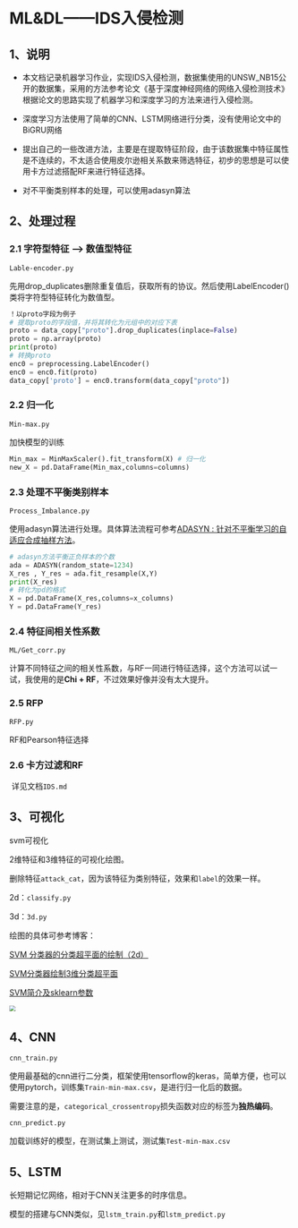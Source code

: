 # ML&DL——IDS入侵检测

## 1、说明

- 本文档记录机器学习作业，实现IDS入侵检测，数据集使用的UNSW_NB15公开的数据集，采用的方法参考论文《基于深度神经网络的网络入侵检测技术》根据论文的思路实现了机器学习和深度学习的方法来进行入侵检测。

- 深度学习方法使用了简单的CNN、LSTM网络进行分类，没有使用论文中的BiGRU网络

- 提出自己的一些改进方法，主要是在提取特征阶段，由于该数据集中特征属性是不连续的，不太适合使用皮尔逊相关系数来筛选特征，初步的思想是可以使用卡方过滤搭配RF来进行特征选择。

- 对不平衡类别样本的处理，可以使用adasyn算法

  

## 2、处理过程

### 2.1 字符型特征 --> 数值型特征

`Lable-encoder.py` 

先用drop_duplicates删除重复值后，获取所有的协议。然后使用LabelEncoder()类将字符型特征转化为数值型。

```python
！以proto字段为例子
# 提取proto的字段值，并将其转化为元组中的对应下表
proto = data_copy["proto"].drop_duplicates(inplace=False)
proto = np.array(proto)
print(proto)
# 转换proto
enc0 = preprocessing.LabelEncoder()
enc0 = enc0.fit(proto)
data_copy['proto'] = enc0.transform(data_copy["proto"])
```

### 2.2 归一化

`Min-max.py`

加快模型的训练

```python
Min_max = MinMaxScaler().fit_transform(X) # 归一化
new_X = pd.DataFrame(Min_max,columns=columns)
```

### 2.3 处理不平衡类别样本

`Process_Imbalance.py`

使用adasyn算法进行处理。具体算法流程可参考[ADASYN : 针对不平衡学习的自适应合成抽样方法](https://blog.csdn.net/weixin_50005008/article/details/115178529)。

```python
# adasyn方法平衡正负样本的个数
ada = ADASYN(random_state=1234)
X_res , Y_res = ada.fit_resample(X,Y)
print(X_res)
# 转化为pd的格式
X = pd.DataFrame(X_res,columns=x_columns)
Y = pd.DataFrame(Y_res)
```

### 2.4 特征间相关性系数

`ML/Get_corr.py`

计算不同特征之间的相关性系数，与RF一同进行特征选择，这个方法可以试一试，我使用的是**Chi + RF**，不过效果好像并没有太大提升。

### 2.5 RFP

`RFP.py`

RF和Pearson特征选择

### 2.6 卡方过滤和RF

​	详见文档`IDS.md`

## 3、可视化

svm可视化

2维特征和3维特征的可视化绘图。

删除特征`attack_cat`，因为该特征为类别特征，效果和`label`的效果一样。

2d：`classify.py`

3d：`3d.py`

绘图的具体可参考博客：

[SVM 分类器的分类超平面的绘制（2d）](https://blog.csdn.net/ericcchen/article/details/79332781?spm=1001.2101.3001.6650.2&utm_medium=distribute.pc_relevant.none-task-blog-2~default~CTRLIST~Rate-2.pc_relevant_default&depth_1-utm_source=distribute.pc_relevant.none-task-blog-2~default~CTRLIST~Rate-2.pc_relevant_default&utm_relevant_index=5)

[SVM分类器绘制3维分类超平面](https://blog.csdn.net/u011995719/article/details/81157193)

[SVM简介及sklearn参数](https://www.cnblogs.com/solong1989/p/9620170.html)

<img src="https://gitee.com/kkkcstx/kkkcs/raw/master/img/20220412110717.png" style="zoom:67%;" />



## 4、CNN

`cnn_train.py`

使用最基础的cnn进行二分类，框架使用tensorflow的keras，简单方便，也可以使用pytorch，训练集`Train-min-max.csv`，是进行归一化后的数据。

需要注意的是，`categorical_crossentropy`损失函数对应的标签为**独热编码**。

`cnn_predict.py`

加载训练好的模型，在测试集上测试，测试集`Test-min-max.csv`

## 5、LSTM

长短期记忆网络，相对于CNN关注更多的时序信息。

模型的搭建与CNN类似，见`lstm_train.py`和`lstm_predict.py`



